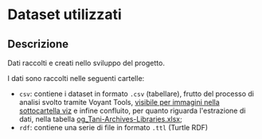 # Dataset utilizzati

## Descrizione

Dati raccolti e creati nello sviluppo del progetto.

I dati sono raccolti nelle seguenti cartelle:
* `csv`: contiene i dataset in formato `.csv` (tabellare), frutto del processo di analisi svolto tramite Voyant Tools, [visibile per immagini nella sottocartella viz](https://github.com/ggdrll/esame/tree/main/docs/viz) e infine confluito, per quanto riguarda l'estrazione di dati, nella tabella [og_Tani-Archives-Libraries.xlsx](https://github.com/ggdrll/esame/blob/main/docs/fonti/og_Tani-Archives-Libraries.xlsx);
* `rdf`: contiene una serie di file in formato `.ttl` (Turtle RDF)
